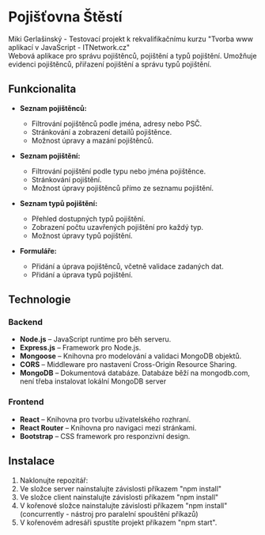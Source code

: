 # Pojišťovna Štěstí

Miki Gerlašinský - Testovací projekt k rekvalifikačnímu kurzu "Tvorba www aplikací v JavaScript - ITNetwork.cz"  
Webová aplikace pro správu pojištěnců, pojištění a typů pojištění. Umožňuje evidenci pojištěnců, přiřazení pojištění a správu typů pojištění.

## Funkcionalita

- **Seznam pojištěnců:**
  - Filtrování pojištěnců podle jména, adresy nebo PSČ.
  - Stránkování a zobrazení detailů pojištěnce.
  - Možnost úpravy a mazání pojištěnců.

- **Seznam pojištění:**
  - Filtrování pojištění podle typu nebo jména pojištěnce.
  - Stránkování pojištění.
  - Možnost úpravy pojištěnců přímo ze seznamu pojištění.

- **Seznam typů pojištění:**
  - Přehled dostupných typů pojištění.
  - Zobrazení počtu uzavřených pojištění pro každý typ.
  - Možnost úpravy typů pojištění.

- **Formuláře:**
  - Přidání a úprava pojištěnců, včetně validace zadaných dat.
  - Přidání a úprava typů pojištění.

## Technologie

### Backend
- **Node.js** – JavaScript runtime pro běh serveru.
- **Express.js** – Framework pro Node.js.
- **Mongoose** – Knihovna pro modelování a validaci MongoDB objektů.
- **CORS** – Middleware pro nastavení Cross-Origin Resource Sharing.
- **MongoDB** – Dokumentová databáze. Databáze běží na mongodb.com, není třeba instalovat lokální MongoDB server
 
### Frontend
- **React** – Knihovna pro tvorbu uživatelského rozhraní.
- **React Router** – Knihovna pro navigaci mezi stránkami.
- **Bootstrap** – CSS framework pro responzivní design.

## Instalace

1. Naklonujte repozitář:
2. Ve složce server nainstalujte závislosti příkazem "npm install"
3. Ve složce client nainstalujte závislosti příkazem "npm install"
4. V kořenové složce nainstalujte závislosti příkazem "npm install" (concurrently - nástroj pro paralelní spouštění příkazů)
5. V kořenovém adresáři spustíte projekt příkazem "npm start".
